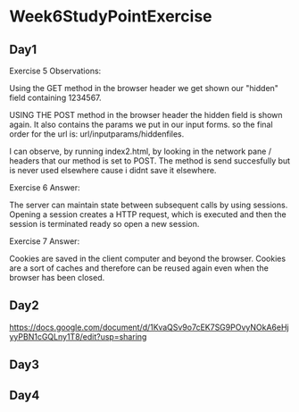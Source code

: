 # Week6StudyPointExercise

## Day1

Exercise 5 Observations:

Using the GET method in the browser header we get shown our "hidden" field containing 1234567.

USING THE POST method in the browser header the hidden field is shown again. It also contains the params we put in our input forms. so the final order for the url is: url/inputparams/hiddenfiles.

I can observe, by running index2.html, by looking in the network pane / headers that our method is set to POST. The method is send succesfully but is never used elsewhere cause i didnt save it elsewhere.

Exercise 6 Answer:

The server can maintain state between subsequent calls by using sessions. Opening a session creates a HTTP request, which is executed and then the session is terminated ready so open a new session.

Exercise 7 Answer:

Cookies are saved in the client computer and beyond the browser. Cookies are a sort of caches and therefore can be reused again even when the browser has been closed.

## Day2

https://docs.google.com/document/d/1KvaQSv9o7cEK7SG9POvyNOkA6eHjyyPBN1cGQLny1T8/edit?usp=sharing

## Day3

## Day4
